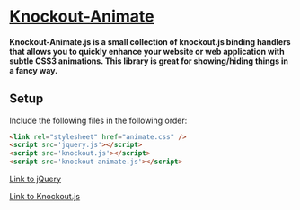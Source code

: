 # [Knockout-Animate](http://johngafford.com/knockoutAnimate)
#### Knockout-Animate.js is a small collection of knockout.js binding handlers that allows you to quickly enhance your website or web application with subtle CSS3 animations. This library is great for showing/hiding things in a fancy way.

Setup
-----

Include the following files in the following order:

``` html
<link rel="stylesheet" href="animate.css" />
<script src='jquery.js'></script>
<script src='knockout.js'></script>
<script src='knockout-animate.js'></script>
```

[Link to jQuery](http://jquery.com/)

[Link to Knockout.js](http://knockoutjs.com/)
